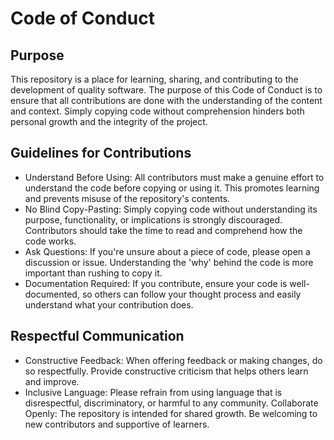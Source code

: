 # Code of Conduct

## Purpose
This repository is a place for learning, sharing, and contributing to the development of quality software. The purpose of this Code of Conduct is to ensure that all contributions are done with the understanding of the content and context. Simply copying code without comprehension hinders both personal growth and the integrity of the project.

## Guidelines for Contributions
* Understand Before Using: All contributors must make a genuine effort to understand the code before copying or using it. This promotes learning and prevents misuse of the repository's contents.
* No Blind Copy-Pasting: Simply copying code without understanding its purpose, functionality, or implications is strongly discouraged. Contributors should take the time to read and comprehend how the code works.
* Ask Questions: If you're unsure about a piece of code, please open a discussion or issue. Understanding the 'why' behind the code is more important than rushing to copy it.
* Documentation Required: If you contribute, ensure your code is well-documented, so others can follow your thought process and easily understand what your contribution does.

## Respectful Communication
* Constructive Feedback: When offering feedback or making changes, do so respectfully. Provide constructive criticism that helps others learn and improve.
* Inclusive Language: Please refrain from using language that is disrespectful, discriminatory, or harmful to any community.
Collaborate Openly: The repository is intended for shared growth. Be welcoming to new contributors and supportive of learners.